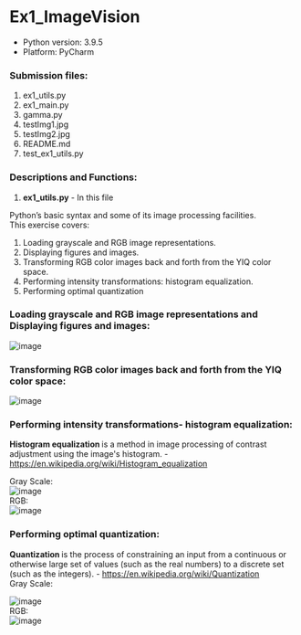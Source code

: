 # Ex1_ImageVision
* Python version: 3.9.5 </br>
* Platform: PyCharm </br>

### Submission files:
1. ex1_utils.py
2. ex1_main.py
3. gamma.py
4. testImg1.jpg
5. testImg2.jpg
6. README.md
7. test_ex1_utils.py

### Descriptions and Functions:
1. __ex1_utils.py__ - In this file  

Python’s basic syntax and some of its image processing facilities. </br>
This exercise covers:</br>
1. Loading grayscale and RGB image representations. 
2. Displaying figures and images.
3. Transforming RGB color images back and forth from the YIQ color space.
4. Performing intensity transformations: histogram equalization.
5. Performing optimal quantization

### Loading grayscale and RGB image representations and Displaying figures and images:
![image](https://user-images.githubusercontent.com/78349342/159690913-d0daf730-badd-47de-a1eb-a6178a1b31f7.png)

### Transforming RGB color images back and forth from the YIQ color space:
![image](https://user-images.githubusercontent.com/78349342/159686790-e9acff83-1d6f-47e8-a63c-88e093720922.png)

### Performing intensity transformations- histogram equalization:
<b> Histogram equalization </b> is a method in image processing of contrast adjustment using the image's histogram. - https://en.wikipedia.org/wiki/Histogram_equalization <br/>
  
Gray Scale: </br>
![image](https://user-images.githubusercontent.com/78349342/159687764-f7618bde-26b0-46fa-9351-f737fa0e694f.png) </br>
RGB: </br>
![image](https://user-images.githubusercontent.com/78349342/159688213-4568614b-d8c4-4b55-98e8-59b000adf73d.png) </br>

### Performing optimal quantization:
<b> Quantization </b>  is the process of constraining an input from a continuous or otherwise large set of values (such as the real numbers) to a discrete set (such as the integers). - 
https://en.wikipedia.org/wiki/Quantization <br/>
Gray Scale: </br>

![image](https://user-images.githubusercontent.com/78349342/159689796-cdab485b-061f-42dd-a9c7-def7a5cb78eb.png) </br>
RGB: </br>
![image](https://user-images.githubusercontent.com/78349342/159690250-fa87598d-afc9-46b6-8a3d-4eaa85816d08.png)








